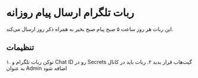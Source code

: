 # ربات تلگرام ارسال پیام روزانه 
 
این ربات هر روز ساعت ۵ صبح پیام صبح بخیر به همراه ذکر روز ارسال می‌کند. 
 
## تنظیمات 
 
۱. توکن ربات تلگرام و Chat ID رو در Secrets گیت‌هاب قرار بدید 
۲. ربات باید در کانال به عنوان Admin اضافه شود 
